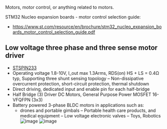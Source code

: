 Motors, motor control, or anything related to motors.

STM32 Nucleo expansion boards - motor control selection guide:
- https://www.st.com/resource/en/brochure/stm32_nucleo_expansion_boards_motor_control_selection_guide.pdf

## Low voltage three phase and three sense motor driver
- [STSPIN233](https://www.st.com/content/ccc/resource/technical/document/datasheet/group3/9b/1c/56/b3/f5/43/4b/1c/DM00441037/files/DM00441037.pdf/jcr:content/translations/en.DM00441037.pdf)
- Operating voltage 1.8-10V, I_out max 1.3Arms, RDS(on) HS + LS = 0.4Ω typ, Supporting three shunt sensing topology
– Non-dissipative overcurrent protection, short-circuit protection, thermal shutdown
- Direct driving, dedicated input and enable pin for each half-bridge
- Half Bridge (3) Driver DC Motors, General Purpose Power MOSFET 16-VFQFPN (3x3)
- Battery powered 3-phase BLDC motors in applications such as:
  - drones and portable gimbals
  – Portable health care products, and medical equipment
  – Low voltage electronic valves
  – Toys, Robotics
![image](https://user-images.githubusercontent.com/42329930/218914634-8f2b0159-5ca8-4e90-86a2-ec5a9bbdb5fc.png)
![image](https://user-images.githubusercontent.com/42329930/218915133-2b77a8e5-d5da-41d7-901a-c704d62b6e2d.png)




